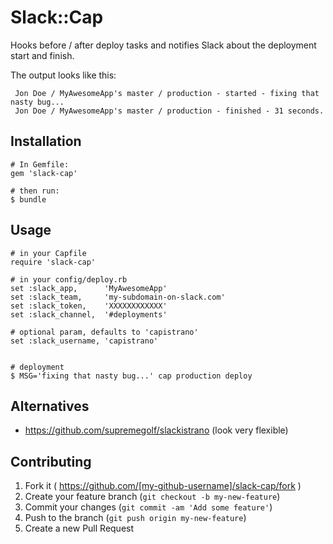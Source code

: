 # Slack::Cap
  Hooks before / after deploy tasks and notifies Slack about the deployment start and finish.

  The output looks like this:

     Jon Doe / MyAwesomeApp's master / production - started - fixing that nasty bug...
     Jon Doe / MyAwesomeApp's master / production - finished - 31 seconds.


## Installation

    # In Gemfile:
    gem 'slack-cap'

    # then run:
    $ bundle


## Usage

    # in your Capfile
    require 'slack-cap'

    # in your config/deploy.rb
    set :slack_app,      'MyAwesomeApp'
    set :slack_team,     'my-subdomain-on-slack.com'
    set :slack_token,    'XXXXXXXXXXXX'
    set :slack_channel,  '#deployments'

    # optional param, defaults to 'capistrano'
    set :slack_username, 'capistrano'


    # deployment
    $ MSG='fixing that nasty bug...' cap production deploy


## Alternatives
  - https://github.com/supremegolf/slackistrano (look very flexible)


## Contributing

1. Fork it ( https://github.com/[my-github-username]/slack-cap/fork )
2. Create your feature branch (`git checkout -b my-new-feature`)
3. Commit your changes (`git commit -am 'Add some feature'`)
4. Push to the branch (`git push origin my-new-feature`)
5. Create a new Pull Request

